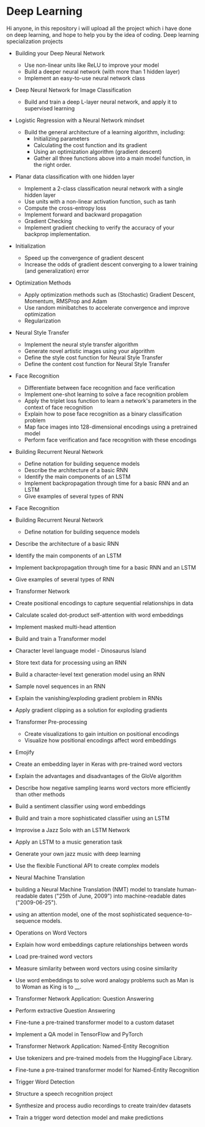 # Deep Learning
Hi anyone, in this repository i will upload all the project which i have done on deep learning, and hope to help you by the idea of coding.
Deep learning specialization projects

* Building your Deep Neural Network
  * Use non-linear units like ReLU to improve your model
  * Build a deeper neural network (with more than 1 hidden layer)
  * Implement an easy-to-use neural network class
* Deep Neural Network for Image Classification
  * Build and train a deep L-layer neural network, and apply it to supervised learning
* Logistic Regression with a Neural Network mindset
  * Build the general architecture of a learning algorithm, including:
    * Initializing parameters
    * Calculating the cost function and its gradient
    * Using an optimization algorithm (gradient descent) 
    * Gather all three functions above into a main model function, in the right order.
* Planar data classification with one hidden layer
  * Implement a 2-class classification neural network with a single hidden layer
  * Use units with a non-linear activation function, such as tanh
  * Compute the cross-entropy loss
  * Implement forward and backward propagation
  * Gradient Checking
  * Implement gradient checking to verify the accuracy of your backprop implementation.
* Initialization
  * Speed up the convergence of gradient descent
  * Increase the odds of gradient descent converging to a lower training (and generalization) error  
* Optimization Methods
  * Apply optimization methods such as (Stochastic) Gradient Descent, Momentum, RMSProp and Adam
  * Use random minibatches to accelerate convergence and improve optimization
  * Regularization
* Neural Style Transfer
  *	Implement the neural style transfer algorithm 
  *	Generate novel artistic images using your algorithm 
  *	Define the style cost function for Neural Style Transfer
  *	Define the content cost function for Neural Style Transfer
* Face Recognition
  *	Differentiate between face recognition and face verification
  *	Implement one-shot learning to solve a face recognition problem
  *	Apply the triplet loss function to learn a network's parameters in the context of face recognition
  *	Explain how to pose face recognition as a binary classification problem
  *	Map face images into 128-dimensional encodings using a pretrained model
  *	Perform face verification and face recognition with these encodings
* Building Recurrent Neural Network
  *	Define notation for building sequence models
  *	Describe the architecture of a basic RNN
  *	Identify the main components of an LSTM
  *	Implement backpropagation through time for a basic RNN and an LSTM
  *	Give examples of several types of RNN




*	Face Recognition
  
*	Building Recurrent Neural Network
     *	Define notation for building sequence models
  *	Describe the architecture of a basic RNN
  *	Identify the main components of an LSTM
  *	Implement backpropagation through time for a basic RNN and an LSTM
  *	Give examples of several types of RNN
*	Transformer Network
  *	Create positional encodings to capture sequential relationships in data
  *	Calculate scaled dot-product self-attention with word embeddings
  *	Implement masked multi-head attention
  *	Build and train a Transformer model
*	Character level language model - Dinosaurus Island
  *	Store text data for processing using an RNN 
  *	Build a character-level text generation model using an RNN
  *	Sample novel sequences in an RNN
  *	Explain the vanishing/exploding gradient problem in RNNs
  *	Apply gradient clipping as a solution for exploding gradients
* Transformer Pre-processing
  * Create visualizations to gain intuition on positional encodings
  * Visualize how positional encodings affect word embeddings
*	Emojify
  *	Create an embedding layer in Keras with pre-trained word vectors
  *	Explain the advantages and disadvantages of the GloVe algorithm
  *	Describe how negative sampling learns word vectors more efficiently than other methods
  *	Build a sentiment classifier using word embeddings
  *	Build and train a more sophisticated classifier using an LSTM
*	Improvise a Jazz Solo with an LSTM Network
  *	Apply an LSTM to a music generation task
  *	Generate your own jazz music with deep learning
  *	Use the flexible Functional API to create complex models
  *	Neural Machine Translation
  *	building a Neural Machine Translation (NMT) model to translate human-readable dates ("25th of June, 2009") into machine-readable dates ("2009-06-25"). 
  *	using an attention model, one of the most sophisticated sequence-to-sequence models.
*	Operations on Word Vectors
  *	Explain how word embeddings capture relationships between words
  *	Load pre-trained word vectors
  *	Measure similarity between word vectors using cosine similarity
  *	Use word embeddings to solve word analogy problems such as Man is to Woman as King is to __.
*	Transformer Network Application: Question Answering
  *	Perform extractive Question Answering 
  *	Fine-tune a pre-trained transformer model to a custom dataset
  *	Implement a QA model in TensorFlow and PyTorch
*	Transformer Network Application: Named-Entity Recognition
  *	Use tokenizers and pre-trained models from the HuggingFace Library.
  *	Fine-tune a pre-trained transformer model for Named-Entity Recognition
*	Trigger Word Detection
  *	Structure a speech recognition project
  *	Synthesize and process audio recordings to create train/dev datasets
  *	Train a trigger word detection model and make predictions
